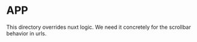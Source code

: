 # APP

This directory overrides nuxt logic. We need it concretely for the scrollbar behavior in urls.
